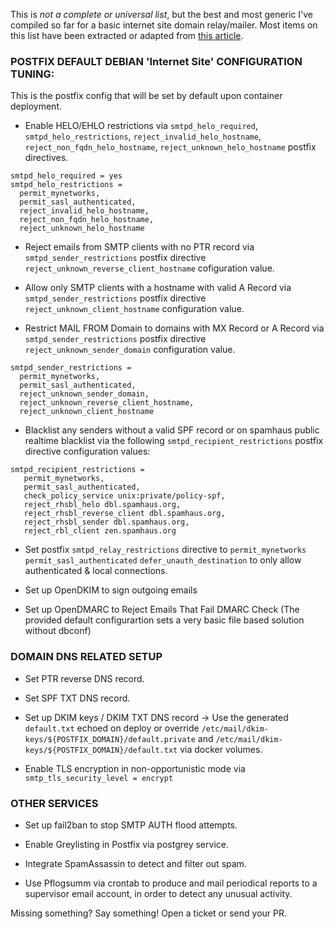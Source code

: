 This is *not a complete or universal list*, but the best and most generic I've compiled so far for a basic internet site domain relay/mailer. Most items on this list have been extracted or adapted from [this article](https://www.linuxbabe.com/mail-server/block-email-spam-postfix).

### POSTFIX DEFAULT DEBIAN 'Internet Site' CONFIGURATION TUNING:

This is the postfix config that will be set by default upon container deployment.

 - Enable HELO/EHLO restrictions via `smtpd_helo_required`, `smtpd_helo_restrictions`, `reject_invalid_helo_hostname`, `reject_non_fqdn_helo_hostname`, `reject_unknown_helo_hostname` postfix directives.

```
smtpd_helo_required = yes
smtpd_helo_restrictions =
  permit_mynetworks,
  permit_sasl_authenticated,
  reject_invalid_helo_hostname,
  reject_non_fqdn_helo_hostname,
  reject_unknown_helo_hostname
```
 
 - Reject emails from SMTP clients with no PTR record via `smtpd_sender_restrictions` postfix directive `reject_unknown_reverse_client_hostname` cofiguration value.

 - Allow only SMTP clients with a hostname with valid A Record via `smtpd_sender_restrictions` postfix directive `reject_unknown_client_hostname` configuration value.

 - Restrict MAIL FROM Domain to domains with MX Record or A Record via `smtpd_sender_restrictions` postfix directive `reject_unknown_sender_domain` configuration value.

```
smtpd_sender_restrictions =
  permit_mynetworks,
  permit_sasl_authenticated,
  reject_unknown_sender_domain,
  reject_unknown_reverse_client_hostname,
  reject_unknown_client_hostname
```

 - Blacklist any senders without a valid SPF record or on spamhaus public realtime blacklist via the following `smtpd_recipient_restrictions` postfix directive configuration values:

```
smtpd_recipient_restrictions =
   permit_mynetworks,
   permit_sasl_authenticated,
   check_policy_service unix:private/policy-spf,
   reject_rhsbl_helo dbl.spamhaus.org,
   reject_rhsbl_reverse_client dbl.spamhaus.org,
   reject_rhsbl_sender dbl.spamhaus.org,
   reject_rbl_client zen.spamhaus.org
```

 - Set postfix `smtpd_relay_restrictions` directive to `permit_mynetworks` `permit_sasl_authenticated` `defer_unauth_destination` to only allow authenticated & local connections.

 - Set up OpenDKIM to sign outgoing emails

 - Set up OpenDMARC to Reject Emails That Fail DMARC Check (The provided default configurartion sets a very basic file based solution without dbconf)

### DOMAIN DNS RELATED SETUP

 - Set PTR reverse DNS record.

 - Set SPF TXT DNS record.

 - Set up DKIM keys / DKIM TXT DNS record -> Use the generated `default.txt` echoed on deploy or override `/etc/mail/dkim-keys/${POSTFIX_DOMAIN}/default.private` and `/etc/mail/dkim-keys/${POSTFIX_DOMAIN}/default.txt` via docker volumes.
 
 - Enable TLS encryption in non-opportunistic mode via `smtp_tls_security_level = encrypt`

### OTHER SERVICES

 - Set up fail2ban to stop SMTP AUTH flood attempts.

 - Enable Greylisting in Postfix via postgrey service.

 - Integrate SpamAssassin to detect and filter out spam.

 - Use Pflogsumm via crontab to produce and mail periodical reports to a supervisor email account, in order to detect any unusual activity.

Missing something? Say something! Open a ticket or send your PR.
